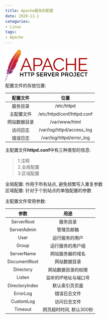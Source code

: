 ```yaml
---
title: Apache服务的配置
date: 2020-11-1
categories:
- Linux
tags:
- Apache
---
```

<img src="assets/post_image/httpd.png" height=100 weight=100><br>
配置文件的存放位置:<br>

| 配置文件         | 位置                       |
| :-:          | :-:                        |
| 服务目录     | /etc/httpd                 |
| 主配置文件   | /etc/httpd/conf/httpd.conf |
| 网站数据目录 | /var/www/html              |
| 访问日志     | /var/log/httpd/access_log  |
| 错误日志     | /var/log/httpd/error_log   |

主配置文件**httpd.conf**中有三种类型的信息:<br>

>1.注释<br>
>2.全局配置<br>
>3.区域配置<br>

全局配置: 作用于所有站点, 避免频繁写入重复参数<br>
区域配置: 针对于个别站点的单独配置的参数<br>

主配置文件常用参数:<br>

| 参数           | 用途                    |
| :-:            | :-:                     |
| ServerRoot     | 服务目录                |
| ServerAdmin    | 管理员邮箱              |
| User           | 运行服务的用户          |
| Group          | 运行服务的用户组        |
| ServerName     | 网站服务器的域名        |
| DocumentRoot   | 网站数据目录            |
| Directory      | 网站数据目录的权限      |
| Listen         | 监听的IP地址与端口号    |
| DirectoryIndex | 默认索引页页面          |
| ErrorLog       | 错误日志文件            |
| CustomLog      | 访问日志文件            |
| Timeout        | 网页超时时间, 默认300秒 |


